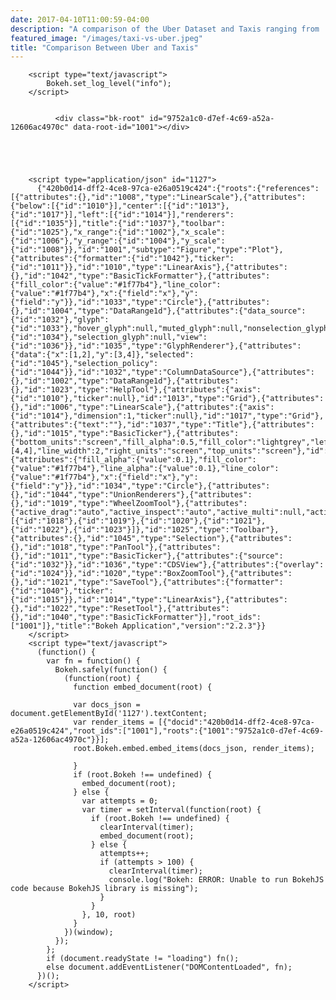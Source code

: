 ```yaml
---
date: 2017-04-10T11:00:59-04:00
description: "A comparison of the Uber Dataset and Taxis ranging from ... to ..."
featured_image: "/images/taxi-vs-uber.jpeg"
title: "Comparison Between Uber and Taxis"
---
```


<script type="text/javascript" src="https://cdn.bokeh.org/bokeh/release/bokeh-2.2.3.min.js" integrity="sha384-T2yuo9Oe71Cz/I4X9Ac5+gpEa5a8PpJCDlqKYO0CfAuEszu1JrXLl8YugMqYe3sM" crossorigin="anonymous"></script>
        <script type="text/javascript">
            Bokeh.set_log_level("info");
        </script>


              <div class="bk-root" id="9752a1c0-d7ef-4c69-a52a-12606ac4970c" data-root-id="1001"></div>
            
          
        
      
      
        <script type="application/json" id="1127">
          {"420b0d14-dff2-4ce8-97ca-e26a0519c424":{"roots":{"references":[{"attributes":{},"id":"1008","type":"LinearScale"},{"attributes":{"below":[{"id":"1010"}],"center":[{"id":"1013"},{"id":"1017"}],"left":[{"id":"1014"}],"renderers":[{"id":"1035"}],"title":{"id":"1037"},"toolbar":{"id":"1025"},"x_range":{"id":"1002"},"x_scale":{"id":"1006"},"y_range":{"id":"1004"},"y_scale":{"id":"1008"}},"id":"1001","subtype":"Figure","type":"Plot"},{"attributes":{"formatter":{"id":"1042"},"ticker":{"id":"1011"}},"id":"1010","type":"LinearAxis"},{"attributes":{},"id":"1042","type":"BasicTickFormatter"},{"attributes":{"fill_color":{"value":"#1f77b4"},"line_color":{"value":"#1f77b4"},"x":{"field":"x"},"y":{"field":"y"}},"id":"1033","type":"Circle"},{"attributes":{},"id":"1004","type":"DataRange1d"},{"attributes":{"data_source":{"id":"1032"},"glyph":{"id":"1033"},"hover_glyph":null,"muted_glyph":null,"nonselection_glyph":{"id":"1034"},"selection_glyph":null,"view":{"id":"1036"}},"id":"1035","type":"GlyphRenderer"},{"attributes":{"data":{"x":[1,2],"y":[3,4]},"selected":{"id":"1045"},"selection_policy":{"id":"1044"}},"id":"1032","type":"ColumnDataSource"},{"attributes":{},"id":"1002","type":"DataRange1d"},{"attributes":{},"id":"1023","type":"HelpTool"},{"attributes":{"axis":{"id":"1010"},"ticker":null},"id":"1013","type":"Grid"},{"attributes":{},"id":"1006","type":"LinearScale"},{"attributes":{"axis":{"id":"1014"},"dimension":1,"ticker":null},"id":"1017","type":"Grid"},{"attributes":{"text":""},"id":"1037","type":"Title"},{"attributes":{},"id":"1015","type":"BasicTicker"},{"attributes":{"bottom_units":"screen","fill_alpha":0.5,"fill_color":"lightgrey","left_units":"screen","level":"overlay","line_alpha":1.0,"line_color":"black","line_dash":[4,4],"line_width":2,"right_units":"screen","top_units":"screen"},"id":"1024","type":"BoxAnnotation"},{"attributes":{"fill_alpha":{"value":0.1},"fill_color":{"value":"#1f77b4"},"line_alpha":{"value":0.1},"line_color":{"value":"#1f77b4"},"x":{"field":"x"},"y":{"field":"y"}},"id":"1034","type":"Circle"},{"attributes":{},"id":"1044","type":"UnionRenderers"},{"attributes":{},"id":"1019","type":"WheelZoomTool"},{"attributes":{"active_drag":"auto","active_inspect":"auto","active_multi":null,"active_scroll":"auto","active_tap":"auto","tools":[{"id":"1018"},{"id":"1019"},{"id":"1020"},{"id":"1021"},{"id":"1022"},{"id":"1023"}]},"id":"1025","type":"Toolbar"},{"attributes":{},"id":"1045","type":"Selection"},{"attributes":{},"id":"1018","type":"PanTool"},{"attributes":{},"id":"1011","type":"BasicTicker"},{"attributes":{"source":{"id":"1032"}},"id":"1036","type":"CDSView"},{"attributes":{"overlay":{"id":"1024"}},"id":"1020","type":"BoxZoomTool"},{"attributes":{},"id":"1021","type":"SaveTool"},{"attributes":{"formatter":{"id":"1040"},"ticker":{"id":"1015"}},"id":"1014","type":"LinearAxis"},{"attributes":{},"id":"1022","type":"ResetTool"},{"attributes":{},"id":"1040","type":"BasicTickFormatter"}],"root_ids":["1001"]},"title":"Bokeh Application","version":"2.2.3"}}
        </script>
        <script type="text/javascript">
          (function() {
            var fn = function() {
              Bokeh.safely(function() {
                (function(root) {
                  function embed_document(root) {
                    
                  var docs_json = document.getElementById('1127').textContent;
                  var render_items = [{"docid":"420b0d14-dff2-4ce8-97ca-e26a0519c424","root_ids":["1001"],"roots":{"1001":"9752a1c0-d7ef-4c69-a52a-12606ac4970c"}}];
                  root.Bokeh.embed.embed_items(docs_json, render_items);
                
                  }
                  if (root.Bokeh !== undefined) {
                    embed_document(root);
                  } else {
                    var attempts = 0;
                    var timer = setInterval(function(root) {
                      if (root.Bokeh !== undefined) {
                        clearInterval(timer);
                        embed_document(root);
                      } else {
                        attempts++;
                        if (attempts > 100) {
                          clearInterval(timer);
                          console.log("Bokeh: ERROR: Unable to run BokehJS code because BokehJS library is missing");
                        }
                      }
                    }, 10, root)
                  }
                })(window);
              });
            };
            if (document.readyState != "loading") fn();
            else document.addEventListener("DOMContentLoaded", fn);
          })();
        </script>